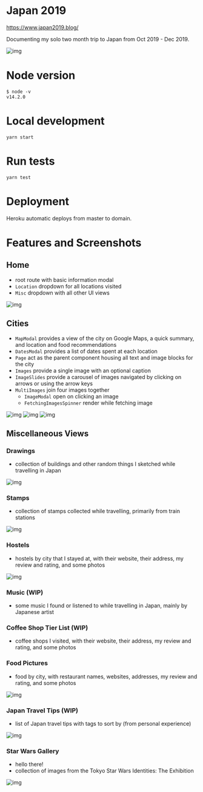 # Japan 2019

https://www.japan2019.blog/

Documenting my solo two month trip to Japan from Oct 2019 - Dec 2019.

![img](https://solo-japan-2019.s3-us-west-1.amazonaws.com/home/ja1.jpg)

# Node version
```
$ node -v
v14.2.0
```

# Local development
```
yarn start
```

# Run tests
```
yarn test
```

# Deployment
Heroku automatic deploys from master to domain.

# Features and Screenshots
## Home
* root route with basic information modal
* `Location` dropdown for all locations visited
* `Misc` dropdown with all other UI views

![img](https://solo-japan-2019.s3-us-west-1.amazonaws.com/home/home_1.jpg)

## Cities
* `MapModal` provides a view of the city on Google Maps, a quick summary, and location and food recommendations
* `DatesModal` provides a list of dates spent at each location
* `Page` act as the parent component housing all text and image blocks for the city
* `Images` provide a single image with an optional caption
* `ImageSlides` provide a carousel of images navigated by clicking on arrows or using the arrow keys
* `MultiImages` join four images together
  * `ImageModal` open on clicking an image
  * `FetchingImagesSpinner` render while fetching image

![img](https://solo-japan-2019.s3-us-west-1.amazonaws.com/home/blog.jpg)
![img](https://solo-japan-2019.s3-us-west-1.amazonaws.com/home/blog_2.jpg)
![img](https://solo-japan-2019.s3-us-west-1.amazonaws.com/home/blog_3.jpg)
## Miscellaneous Views

### Drawings
* collection of buildings and other random things I sketched while travelling in Japan

![img](https://solo-japan-2019.s3-us-west-1.amazonaws.com/home/drawings.jpg)

### Stamps
* collection of stamps collected while travelling, primarily from train stations

![img](https://solo-japan-2019.s3-us-west-1.amazonaws.com/home/stamps.jpg)

### Hostels
* hostels by city that I stayed at, with their website, their address, my review and rating, and some photos

![img](https://solo-japan-2019.s3-us-west-1.amazonaws.com/home/hostels.jpg)

### Music (WIP)
* some music I found or listened to while travelling in Japan, mainly by Japanese artist

### Coffee Shop Tier List (WIP)
* coffee shops I visited, with their website, their address, my review and rating, and some photos

### Food Pictures
* food by city, with restaurant names, websites, addresses, my review and rating, and some photos

![img](https://solo-japan-2019.s3-us-west-1.amazonaws.com/home/foods.jpg)

### Japan Travel Tips (WIP)

* list of Japan travel tips with tags to sort by (from personal experience)

![img](https://solo-japan-2019.s3-us-west-1.amazonaws.com/home/tips.jpg)

### Star Wars Gallery

* hello there!
* collection of images from the Tokyo Star Wars Identities: The Exhibition

![img](https://solo-japan-2019.s3-us-west-1.amazonaws.com/home/star_wars.jpg)
